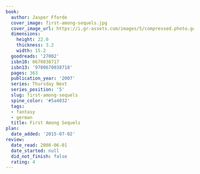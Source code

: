 ```yaml
---
book:
  author: Jasper Fforde
  cover_image: first-among-sequels.jpg
  cover_image_url: https://i.gr-assets.com/images/S/compressed.photo.goodreads.com/books/1338467549l/27002._SX98_.jpg
  dimensions:
    height: 22.0
    thickness: 3.2
    width: 15.2
  goodreads: '27002'
  isbn10: 0670038717
  isbn13: '9780670038718'
  pages: 363
  publication_year: '2007'
  series: Thursday Next
  series_position: '5'
  slug: first-among-sequels
  spine_color: '#5a4032'
  tags:
  - fantasy
  - german
  title: First Among Sequels
plan:
  date_added: '2015-07-02'
review:
  date_read: 2008-06-01
  date_started: null
  did_not_finish: false
  rating: 4
---
```

